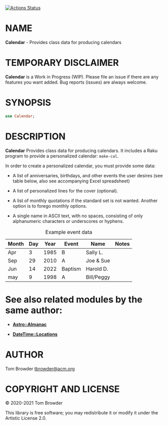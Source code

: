 [![Actions Status](https://github.com/tbrowder/Calendar/workflows/test/badge.svg)](https://github.com/tbrowder/Calendar/actions)

NAME
====

**Calendar** - Provides class data for producing calendars

TEMPORARY DISCLAIMER
====================

**Calendar** is a Work in Progress (WIP). Please file an issue if there are any features you want added. Bug reports (issues) are always welcome.

SYNOPSIS
========

```raku
use Calendar;
```

DESCRIPTION
===========

**Calendar** Provides class data for producing calendars. It includes a Raku program to provide a personalized calendar: `make-cal`.

In order to create a personalized calendar, you must provide some data:

  * A list of anniversaries, birthdays, and other events the user desires (see table below, also see accompanying Excel spreadsheet)

  * A list of personalized lines for the cover (optional).

  * A list of monthly quotations if the standard set is not wanted. Another option is to forego monthly options.

  * A single name in ASCII text, with no spaces, consisting of only alphanumeric characters or underscores or hyphens.

<table class="pod-table">
<caption>Example event data</caption>
<thead><tr>
<th>Month</th> <th>Day</th> <th>Year</th> <th>Event</th> <th>Name</th> <th>Notes</th>
</tr></thead>
<tbody>
<tr> <td>Apr</td> <td>3</td> <td>1985</td> <td>B</td> <td>Sally L.</td> <td></td> </tr> <tr> <td>Sep</td> <td>29</td> <td>2010</td> <td>A</td> <td>Joe &amp; Sue</td> <td></td> </tr> <tr> <td>Jun</td> <td>14</td> <td>2022</td> <td>Baptism</td> <td>Harold D.</td> <td></td> </tr> <tr> <td>may</td> <td>9</td> <td>1998</td> <td>A</td> <td>Bill/Peggy</td> <td></td> </tr>
</tbody>
</table>

See also related modules by the same author:
============================================

  * [**Astro::Almanac**](https://github.com/tbrowder/Astro-Almanac)

  * [**DateTime::Locations**](https://github.com/tbrowder/DateTime-Location)

AUTHOR
======

Tom Browder <tbrowder@acm.org>

COPYRIGHT AND LICENSE
=====================

© 2020-2021 Tom Browder

This library is free software; you may redistribute it or modify it under the Artistic License 2.0.

